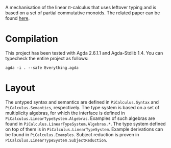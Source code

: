 
A mechanisation of the linear π-calculus that uses leftover typing and is based on a set of partial commutative monoids.
The related paper can be found [here](paper).

[paper]: https://arxiv.org/abs/2005.05902

# Compilation

This project has been tested with Agda 2.6.1.1 and Agda-Stdlib 1.4.
You can typecheck the entire project as follows:

    agda -i . --safe Everything.agda

# Layout

The untyped syntax and semantics are defined in `PiCalculus.Syntax` and `PiCalculus.Semantics`, respectively.
The type system is based on a set of multiplicity algebras, for which the interface is defined in `PiCalculus.LinearTypeSystem.Algebras`.
Examples of such algebras are found in `PiCalculus.LinearTypeSystem.Algebras.*`.
The type system defined on top of them is in `PiCalculus.LinearTypeSystem`.
Example derivations can be found in `PiCalculus.Examples`.
Subject reduction is proven in `PiCalculus.LinearTypeSystem.SubjectReduction`.
